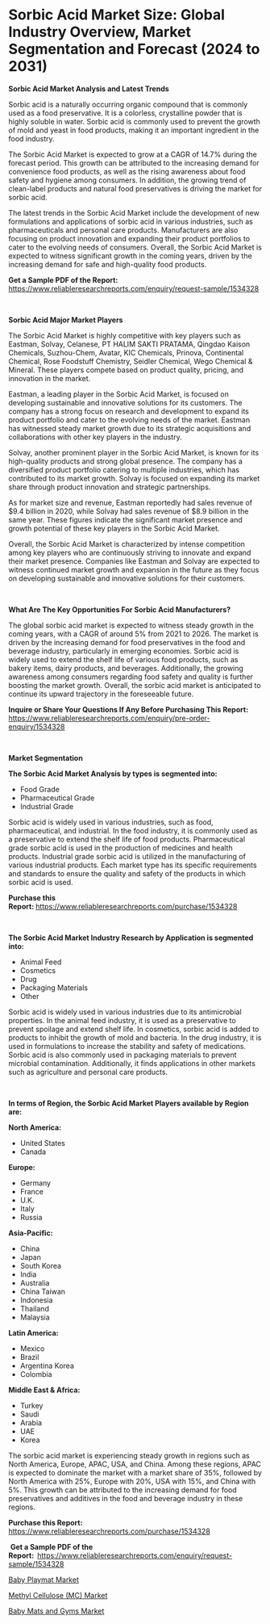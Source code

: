 <p><h1>Sorbic Acid Market Size: Global Industry Overview, Market Segmentation and Forecast (2024 to 2031)</h1></p><p><strong>Sorbic Acid Market Analysis and Latest Trends</strong></p>
<p><p>Sorbic acid is a naturally occurring organic compound that is commonly used as a food preservative. It is a colorless, crystalline powder that is highly soluble in water. Sorbic acid is commonly used to prevent the growth of mold and yeast in food products, making it an important ingredient in the food industry.</p><p>The Sorbic Acid Market is expected to grow at a CAGR of 14.7% during the forecast period. This growth can be attributed to the increasing demand for convenience food products, as well as the rising awareness about food safety and hygiene among consumers. In addition, the growing trend of clean-label products and natural food preservatives is driving the market for sorbic acid.</p><p>The latest trends in the Sorbic Acid Market include the development of new formulations and applications of sorbic acid in various industries, such as pharmaceuticals and personal care products. Manufacturers are also focusing on product innovation and expanding their product portfolios to cater to the evolving needs of consumers. Overall, the Sorbic Acid Market is expected to witness significant growth in the coming years, driven by the increasing demand for safe and high-quality food products.</p></p>
<p><strong>Get a Sample PDF of the Report:&nbsp;</strong> <a href="https://www.reliableresearchreports.com/enquiry/request-sample/1534328">https://www.reliableresearchreports.com/enquiry/request-sample/1534328</a></p>
<p>&nbsp;</p>
<p><strong>Sorbic Acid Major Market Players</strong></p>
<p><p>The Sorbic Acid Market is highly competitive with key players such as Eastman, Solvay, Celanese, PT HALIM SAKTI PRATAMA, Qingdao Kaison Chemicals, Suzhou-Chem, Avatar, KIC Chemicals, Prinova, Continental Chemical, Rose Foodstuff Chemistry, Seidler Chemical, Wego Chemical & Mineral. These players compete based on product quality, pricing, and innovation in the market.</p><p>Eastman, a leading player in the Sorbic Acid Market, is focused on developing sustainable and innovative solutions for its customers. The company has a strong focus on research and development to expand its product portfolio and cater to the evolving needs of the market. Eastman has witnessed steady market growth due to its strategic acquisitions and collaborations with other key players in the industry.</p><p>Solvay, another prominent player in the Sorbic Acid Market, is known for its high-quality products and strong global presence. The company has a diversified product portfolio catering to multiple industries, which has contributed to its market growth. Solvay is focused on expanding its market share through product innovation and strategic partnerships.</p><p>As for market size and revenue, Eastman reportedly had sales revenue of $9.4 billion in 2020, while Solvay had sales revenue of $8.9 billion in the same year. These figures indicate the significant market presence and growth potential of these key players in the Sorbic Acid Market.</p><p>Overall, the Sorbic Acid Market is characterized by intense competition among key players who are continuously striving to innovate and expand their market presence. Companies like Eastman and Solvay are expected to witness continued market growth and expansion in the future as they focus on developing sustainable and innovative solutions for their customers.</p></p>
<p>&nbsp;</p>
<p><strong>What Are The Key Opportunities For Sorbic Acid Manufacturers?</strong></p>
<p><p>The global sorbic acid market is expected to witness steady growth in the coming years, with a CAGR of around 5% from 2021 to 2026. The market is driven by the increasing demand for food preservatives in the food and beverage industry, particularly in emerging economies. Sorbic acid is widely used to extend the shelf life of various food products, such as bakery items, dairy products, and beverages. Additionally, the growing awareness among consumers regarding food safety and quality is further boosting the market growth. Overall, the sorbic acid market is anticipated to continue its upward trajectory in the foreseeable future.</p></p>
<p><strong>Inquire or Share Your Questions If Any Before Purchasing This Report:</strong> <a href="https://www.reliableresearchreports.com/enquiry/pre-order-enquiry/1534328">https://www.reliableresearchreports.com/enquiry/pre-order-enquiry/1534328</a></p>
<p>&nbsp;</p>
<p><strong>Market Segmentation</strong></p>
<p><strong>The Sorbic Acid Market Analysis by types is segmented into:</strong></p>
<p><ul><li>Food Grade</li><li>Pharmaceutical Grade</li><li>Industrial Grade</li></ul></p>
<p><p>Sorbic acid is widely used in various industries, such as food, pharmaceutical, and industrial. In the food industry, it is commonly used as a preservative to extend the shelf life of food products. Pharmaceutical grade sorbic acid is used in the production of medicines and health products. Industrial grade sorbic acid is utilized in the manufacturing of various industrial products. Each market type has its specific requirements and standards to ensure the quality and safety of the products in which sorbic acid is used.</p></p>
<p><strong>Purchase this Report:&nbsp;</strong><a href="https://www.reliableresearchreports.com/purchase/1534328">https://www.reliableresearchreports.com/purchase/1534328</a></p>
<p>&nbsp;</p>
<p><strong>The Sorbic Acid Market Industry Research by Application is segmented into:</strong></p>
<p><ul><li>Animal Feed</li><li>Cosmetics</li><li>Drug</li><li>Packaging Materials</li><li>Other</li></ul></p>
<p><p>Sorbic acid is widely used in various industries due to its antimicrobial properties. In the animal feed industry, it is used as a preservative to prevent spoilage and extend shelf life. In cosmetics, sorbic acid is added to products to inhibit the growth of mold and bacteria. In the drug industry, it is used in formulations to increase the stability and safety of medications. Sorbic acid is also commonly used in packaging materials to prevent microbial contamination. Additionally, it finds applications in other markets such as agriculture and personal care products.</p></p>
<p>&nbsp;</p>
<p><strong>In terms of Region, the Sorbic Acid Market Players available by Region are:</strong></p>
<p>
    <p> <strong> North America: </strong>
        <ul>
            <li>United States</li>
            <li>Canada</li>
        </ul>
        </p> 
    <p> <strong> Europe: </strong>
        <ul>
            <li>Germany</li>
            <li>France</li>
            <li>U.K.</li>
            <li>Italy</li>
            <li>Russia</li>
        </ul>
        </p> 
    <p> <strong> Asia-Pacific: </strong>
        <ul>
            <li>China</li>
            <li>Japan</li>
            <li>South Korea</li>
            <li>India</li>
            <li>Australia</li>
            <li>China Taiwan</li>
            <li>Indonesia</li>
            <li>Thailand</li>
            <li>Malaysia</li>
        </ul>
        </p> 
    <p> <strong> Latin America: </strong>
        <ul>
            <li>Mexico</li>
            <li>Brazil</li>
            <li>Argentina Korea</li>
            <li>Colombia</li>
        </ul>
        </p> 
    <p> <strong> Middle East & Africa: </strong>
        <ul>
            <li>Turkey</li>
            <li>Saudi</li>
            <li>Arabia</li>
            <li>UAE</li>
            <li>Korea</li>
        </ul>
    </p>
    </p>
<p><p>The sorbic acid market is experiencing steady growth in regions such as North America, Europe, APAC, USA, and China. Among these regions, APAC is expected to dominate the market with a market share of 35%, followed by North America with 25%, Europe with 20%, USA with 15%, and China with 5%. This growth can be attributed to the increasing demand for food preservatives and additives in the food and beverage industry in these regions.</p></p>
<p><strong>Purchase this Report: </strong><a href="https://www.reliableresearchreports.com/purchase/1534328">https://www.reliableresearchreports.com/purchase/1534328</a></p>
<p>&nbsp;<strong>Get a Sample PDF of the Report:&nbsp;&nbsp;</strong><a href="https://www.reliableresearchreports.com/enquiry/request-sample/1534328">https://www.reliableresearchreports.com/enquiry/request-sample/1534328</a></p>
<p><strong></strong></p>
<p><p><a href="https://view.publitas.com/reportprime-1/baby-playmat-market-provides-a-comprehensive-analysis-including-a-macro-overview-of-the-market-as-well-as-micro-details-such-as-market-size-and-competitive-landscape/">Baby Playmat Market</a></p><p><a href="https://view.publitas.com/reportprime-1/methyl-cellulose-mc-market-size-and-growth-market-segmentation-regional-and-country-breakdowns-and-market-trends-for-period-from-2023-2030/">Methyl Cellulose (MC) Market</a></p><p><a href="https://view.publitas.com/reportprime-1/baby-mats-and-gyms-market-dynamics-2023-2030-also-about-its-market-trends-projections-and-opportunities/">Baby Mats and Gyms Market</a></p></p>